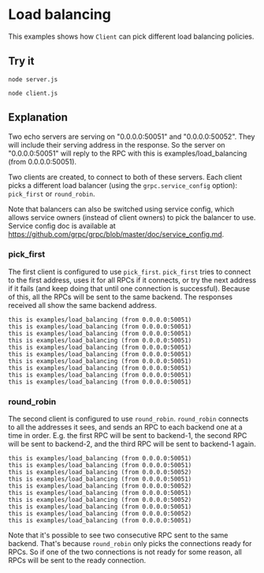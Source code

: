 # Load balancing

This examples shows how `Client` can pick different load balancing policies.

## Try it

```
node server.js
```

```
node client.js
```

## Explanation

Two echo servers are serving on "0.0.0.0:50051" and "0.0.0.0:50052". They will include their serving address in the response. So the server on "0.0.0.0:50051" will reply to the RPC with this is examples/load_balancing (from 0.0.0.0:50051).

Two clients are created, to connect to both of these servers. Each client picks a different load balancer (using the `grpc.service_config` option): `pick_first` or `round_robin`.

Note that balancers can also be switched using service config, which allows service owners (instead of client owners) to pick the balancer to use. Service config doc is available at https://github.com/grpc/grpc/blob/master/doc/service_config.md.

### pick_first

The first client is configured to use `pick_first`. `pick_first` tries to connect to the first address, uses it for all RPCs if it connects, or try the next address if it fails (and keep doing that until one connection is successful). Because of this, all the RPCs will be sent to the same backend. The responses received all show the same backend address.

```
this is examples/load_balancing (from 0.0.0.0:50051)
this is examples/load_balancing (from 0.0.0.0:50051)
this is examples/load_balancing (from 0.0.0.0:50051)
this is examples/load_balancing (from 0.0.0.0:50051)
this is examples/load_balancing (from 0.0.0.0:50051)
this is examples/load_balancing (from 0.0.0.0:50051)
this is examples/load_balancing (from 0.0.0.0:50051)
this is examples/load_balancing (from 0.0.0.0:50051)
this is examples/load_balancing (from 0.0.0.0:50051)
this is examples/load_balancing (from 0.0.0.0:50051)
```

### round_robin

The second client is configured to use `round_robin`. `round_robin` connects to all the addresses it sees, and sends an RPC to each backend one at a time in order. E.g. the first RPC will be sent to backend-1, the second RPC will be sent to backend-2, and the third RPC will be sent to backend-1 again.

```
this is examples/load_balancing (from 0.0.0.0:50051)
this is examples/load_balancing (from 0.0.0.0:50051)
this is examples/load_balancing (from 0.0.0.0:50052)
this is examples/load_balancing (from 0.0.0.0:50051)
this is examples/load_balancing (from 0.0.0.0:50052)
this is examples/load_balancing (from 0.0.0.0:50051)
this is examples/load_balancing (from 0.0.0.0:50052)
this is examples/load_balancing (from 0.0.0.0:50051)
this is examples/load_balancing (from 0.0.0.0:50052)
this is examples/load_balancing (from 0.0.0.0:50051)
```

Note that it's possible to see two consecutive RPC sent to the same backend. That's because `round_robin` only picks the connections ready for RPCs. So if one of the two connections is not ready for some reason, all RPCs will be sent to the ready connection.

